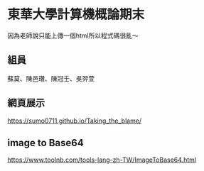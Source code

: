 # 東華大學計算機概論期末
因為老師說只能上傳一個html所以程式碼很亂～  
## 組員
蘇莫、陳邑瓚、陳冠壬、吳羿萱 
## 網頁展示
https://sumo0711.github.io/Taking_the_blame/
## image to Base64  
https://www.toolnb.com/tools-lang-zh-TW/ImageToBase64.html
